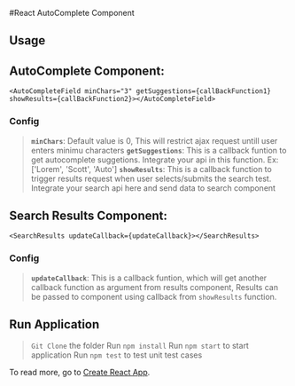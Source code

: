 #React AutoComplete Component

## Usage

## AutoComplete Component:

`<AutoCompleteField minChars="3" getSuggestions={callBackFunction1} showResults={callBackFunction2}></AutoCompleteField>`

### Config
> **`minChars`**: Default value is 0, This will restrict ajax request untill user enters minimu characters
> **`getSuggestions`**: This is a callback funtion to get autocomplete suggetions. Integrate your api in this function. Ex: ['Lorem', 'Scott', 'Auto']
>  **`showResults`**: This is a callback function to trigger results request when user selects/submits the search test. Integrate your search api here and send data to search component

## Search Results Component:

`<SearchResults updateCallback={updateCallback}></SearchResults>`

### Config
> **`updateCallback`**: This is a callback funtion, which will get another callback function as argument from results component, Results can be passed to component using callback from `showResults` function.

## Run Application

> `Git Clone` the folder
> Run `npm install`
> Run `npm start` to start application
> Run `npm test` to test unit test cases

To read more, go to [Create React App](https://github.com/facebookincubator/create-react-app).